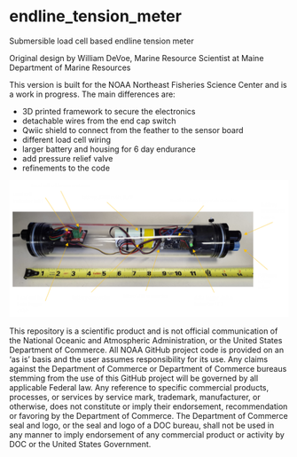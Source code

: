 # endline_tension_meter
 Submersible load cell based endline tension meter

Original design by William DeVoe, Marine Resource Scientist at Maine Department of Marine Resources 

This version is built for the NOAA Northeast Fisheries Science Center and is a work in progress.  The main differences are:
- 3D printed framework to secure the electronics
- detachable wires from the end cap switch
- Qwiic shield to connect from the feather to the sensor board
- different load cell wiring
- larger battery and housing for 6 day endurance 
- add pressure relief valve
- refinements to the code

<img src="LargeVersion.png" alt="Image of the load cell logger" />

This repository is a scientific product and is not official communication of the National Oceanic and Atmospheric Administration, or the United States Department of Commerce. All NOAA GitHub project code is provided on an ‘as is’ basis and the user assumes responsibility for its use. Any claims against the Department of Commerce or Department of Commerce bureaus stemming from the use of this GitHub project will be governed by all applicable Federal law. Any reference to specific commercial products, processes, or services by service mark, trademark, manufacturer, or otherwise, does not constitute or imply their endorsement, recommendation or favoring by the Department of Commerce. The Department of Commerce seal and logo, or the seal and logo of a DOC bureau, shall not be used in any manner to imply endorsement of any commercial product or activity by DOC or the United States Government.
